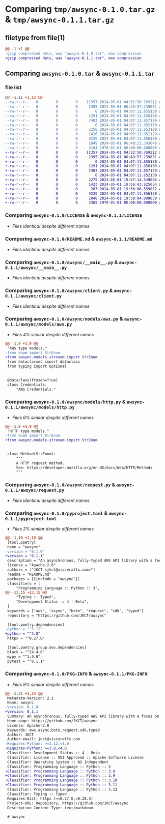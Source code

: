 # Comparing `tmp/awsync-0.1.0.tar.gz` & `tmp/awsync-0.1.1.tar.gz`

## filetype from file(1)

```diff
@@ -1 +1 @@
-gzip compressed data, was "awsync-0.1.0.tar", max compression
+gzip compressed data, was "awsync-0.1.1.tar", max compression
```

## Comparing `awsync-0.1.0.tar` & `awsync-0.1.1.tar`

### file list

```diff
@@ -1,11 +1,12 @@
--rw-r--r--   0        0        0    11357 2024-05-01 04:32:50.769212 awsync-0.1.0/LICENSE
--rw-r--r--   0        0        0     2395 2024-05-01 06:49:57.239651 awsync-0.1.0/README.md
--rw-r--r--   0        0        0        0 2024-05-01 04:07:11.855130 awsync-0.1.0/awsync/__init__.py
--rw-r--r--   0        0        0     1291 2024-05-01 04:07:11.858130 awsync-0.1.0/awsync/__main__.py
--rw-r--r--   0        0        0     7403 2024-05-01 04:07:11.857129 awsync-0.1.0/awsync/client.py
--rw-r--r--   0        0        0        0 2024-05-01 04:07:11.852130 awsync-0.1.0/awsync/models/__init__.py
--rw-r--r--   0        0        0     2258 2024-05-01 04:07:11.853129 awsync-0.1.0/awsync/models/aws.py
--rw-r--r--   0        0        0     1416 2024-05-01 04:07:11.851129 awsync-0.1.0/awsync/models/http.py
--rw-r--r--   0        0        0     9239 2024-05-01 04:07:11.856130 awsync-0.1.0/awsync/request.py
--rw-r--r--   0        0        0     1049 2024-05-01 06:48:21.343646 awsync-0.1.0/pyproject.toml
--rw-r--r--   0        0        0     3164 1970-01-01 00:00:00.000000 awsync-0.1.0/PKG-INFO
+-rw-r--r--   0        0        0    11357 2024-05-01 04:32:50.769212 awsync-0.1.1/LICENSE
+-rw-r--r--   0        0        0     2395 2024-05-01 06:49:57.239651 awsync-0.1.1/README.md
+-rw-r--r--   0        0        0        0 2024-05-01 04:07:11.855130 awsync-0.1.1/awsync/__init__.py
+-rw-r--r--   0        0        0     1291 2024-05-01 04:07:11.858130 awsync-0.1.1/awsync/__main__.py
+-rw-r--r--   0        0        0     7403 2024-05-01 04:07:11.857129 awsync-0.1.1/awsync/client.py
+-rw-r--r--   0        0        0        0 2024-05-01 04:07:11.852130 awsync-0.1.1/awsync/models/__init__.py
+-rw-r--r--   0        0        0     2275 2024-05-01 19:57:14.549055 awsync-0.1.1/awsync/models/aws.py
+-rw-r--r--   0        0        0     1433 2024-05-01 19:56:43.825054 awsync-0.1.1/awsync/models/http.py
+-rw-r--r--   0        0        0      283 2024-05-01 19:56:06.559052 awsync-0.1.1/awsync/models/strenum.py
+-rw-r--r--   0        0        0     9239 2024-05-01 04:07:11.856130 awsync-0.1.1/awsync/request.py
+-rw-r--r--   0        0        0     1048 2024-05-01 19:58:04.098058 awsync-0.1.1/pyproject.toml
+-rw-r--r--   0        0        0     3365 1970-01-01 00:00:00.000000 awsync-0.1.1/PKG-INFO
```

### Comparing `awsync-0.1.0/LICENSE` & `awsync-0.1.1/LICENSE`

 * *Files identical despite different names*

### Comparing `awsync-0.1.0/README.md` & `awsync-0.1.1/README.md`

 * *Files identical despite different names*

### Comparing `awsync-0.1.0/awsync/__main__.py` & `awsync-0.1.1/awsync/__main__.py`

 * *Files identical despite different names*

### Comparing `awsync-0.1.0/awsync/client.py` & `awsync-0.1.1/awsync/client.py`

 * *Files identical despite different names*

### Comparing `awsync-0.1.0/awsync/models/aws.py` & `awsync-0.1.1/awsync/models/aws.py`

 * *Files 4% similar despite different names*

```diff
@@ -1,9 +1,9 @@
 "AWS type models."
-from enum import StrEnum
+from awsync.models.strenum import StrEnum
 from dataclasses import dataclass
 from typing import Optional
 
 
 @dataclass(frozen=True)
 class Credentials:
     "AWS Credentials."
```

### Comparing `awsync-0.1.0/awsync/models/http.py` & `awsync-0.1.1/awsync/models/http.py`

 * *Files 6% similar despite different names*

```diff
@@ -1,9 +1,9 @@
 "HTTP type models."
-from enum import StrEnum
+from awsync.models.strenum import StrEnum
 
 
 class Method(StrEnum):
     """
     A HTTP request method.
     See: https://developer.mozilla.org/en-US/docs/Web/HTTP/Methods
     """
```

### Comparing `awsync-0.1.0/awsync/request.py` & `awsync-0.1.1/awsync/request.py`

 * *Files identical despite different names*

### Comparing `awsync-0.1.0/pyproject.toml` & `awsync-0.1.1/pyproject.toml`

 * *Files 2% similar despite different names*

```diff
@@ -1,10 +1,10 @@
 [tool.poetry]
 name = "awsync"
-version = "0.1.0"
+version = "0.1.1"
 description = "An asynchronous, fully-typed AWS API library with a focus on being understandable, reliable, and maintainable."
 license = "Apache-2.0"
 authors = ["JKCT <jkct@visceralfx.com>"]
 readme = "README.md"
 packages = [{include = "awsync"}]
 classifiers = [
     "Programming Language :: Python :: 3",
@@ -13,15 +13,15 @@
     "Typing :: Typed",
     "Development Status :: 4 - Beta",
 ]
 keywords = ["aws", "async", "boto", "request", "sdk", "typed"]
 repository = "https://github.com/JKCT/awsync"
 
 [tool.poetry.dependencies]
-python = "^3.12"
+python = "^3.8"
 httpx = "^0.27.0"
 
 [tool.poetry.group.dev.dependencies]
 black = "^24.4.0"
 mypy = "^1.9.0"
 pytest = "^8.1.1"
```

### Comparing `awsync-0.1.0/PKG-INFO` & `awsync-0.1.1/PKG-INFO`

 * *Files 9% similar despite different names*

```diff
@@ -1,21 +1,25 @@
 Metadata-Version: 2.1
 Name: awsync
-Version: 0.1.0
+Version: 0.1.1
 Summary: An asynchronous, fully-typed AWS API library with a focus on being understandable, reliable, and maintainable.
 Home-page: https://github.com/JKCT/awsync
 License: Apache-2.0
 Keywords: aws,async,boto,request,sdk,typed
 Author: JKCT
 Author-email: jkct@visceralfx.com
-Requires-Python: >=3.12,<4.0
+Requires-Python: >=3.8,<4.0
 Classifier: Development Status :: 4 - Beta
 Classifier: License :: OSI Approved :: Apache Software License
 Classifier: Operating System :: OS Independent
 Classifier: Programming Language :: Python :: 3
+Classifier: Programming Language :: Python :: 3.8
+Classifier: Programming Language :: Python :: 3.9
+Classifier: Programming Language :: Python :: 3.10
+Classifier: Programming Language :: Python :: 3.11
 Classifier: Programming Language :: Python :: 3.12
 Classifier: Typing :: Typed
 Requires-Dist: httpx (>=0.27.0,<0.28.0)
 Project-URL: Repository, https://github.com/JKCT/awsync
 Description-Content-Type: text/markdown
 
 # awsync
```

